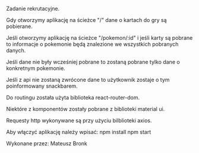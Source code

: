 Zadanie rekrutacyjne.

Gdy otworzymy aplikację na ścieżce "/" dane o kartach do gry są pobierane.

Jeśli otworzymy aplikację na ścieżce "/pokemon/:id" i jeśli karty są pobrane
to informacje o pokemonie będą znalezione we wszystkich pobranych danych.

Jeśli dane nie były wcześniej pobrane to zostaną pobrane tylko dane o konkretnym pokemonie.

Jeśli z api nie zostaną zwrócone dane to użytkownik zostaje o tym poinformowany snackbarem.

Do routingu została użyta biblioteka react-router-dom.

Niektóre z komponentów zostały pobrane z biblioteki material ui.

Requesty http wykonywane są przy użyciu bilblioteki axios.

Aby włączyć aplikację należy wpisać:
npm install
npm start

Wykonane przez: Mateusz Bronk
